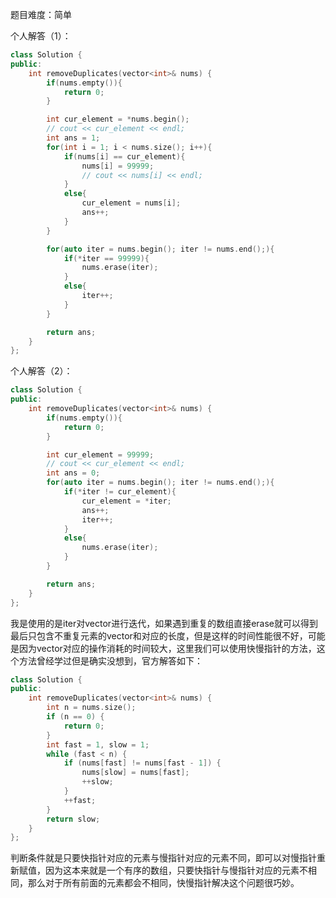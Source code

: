
题目难度：简单

个人解答（1）：
```C++
class Solution {
public:
    int removeDuplicates(vector<int>& nums) {
        if(nums.empty()){
            return 0;
        }

        int cur_element = *nums.begin();
        // cout << cur_element << endl;
        int ans = 1;
        for(int i = 1; i < nums.size(); i++){
            if(nums[i] == cur_element){
                nums[i] = 99999;
                // cout << nums[i] << endl;
            }
            else{
                cur_element = nums[i];
                ans++;
            }
        }

        for(auto iter = nums.begin(); iter != nums.end();){
            if(*iter == 99999){
                nums.erase(iter);
            }
            else{
                iter++;
            }
        }

        return ans;
    }
};
```
个人解答（2）：
```C++
class Solution {
public:
    int removeDuplicates(vector<int>& nums) {
        if(nums.empty()){
            return 0;
        }

        int cur_element = 99999;
        // cout << cur_element << endl;
        int ans = 0;
        for(auto iter = nums.begin(); iter != nums.end();){
            if(*iter != cur_element){
                cur_element = *iter;
                ans++;
                iter++;
            }
            else{
                nums.erase(iter);
            }
        }

        return ans;
    }
};
```

我是使用的是iter对vector进行迭代，如果遇到重复的数组直接erase就可以得到最后只包含不重复元素的vector和对应的长度，但是这样的时间性能很不好，可能是因为vector对应的操作消耗的时间较大，这里我们可以使用快慢指针的方法，这个方法曾经学过但是确实没想到，官方解答如下：
```C++
class Solution {
public:
    int removeDuplicates(vector<int>& nums) {
        int n = nums.size();
        if (n == 0) {
            return 0;
        }
        int fast = 1, slow = 1;
        while (fast < n) {
            if (nums[fast] != nums[fast - 1]) {
                nums[slow] = nums[fast];
                ++slow;
            }
            ++fast;
        }
        return slow;
    }
};
```
判断条件就是只要快指针对应的元素与慢指针对应的元素不同，即可以对慢指针重新赋值，因为这本来就是一个有序的数组，只要快指针与慢指针对应的元素不相同，那么对于所有前面的元素都会不相同，快慢指针解决这个问题很巧妙。
